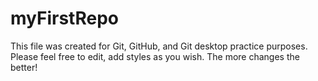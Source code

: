 # myFirstRepo
This file was created for Git, GitHub, and Git desktop practice purposes. Please feel free to edit, add styles as you wish. The more changes the better!
